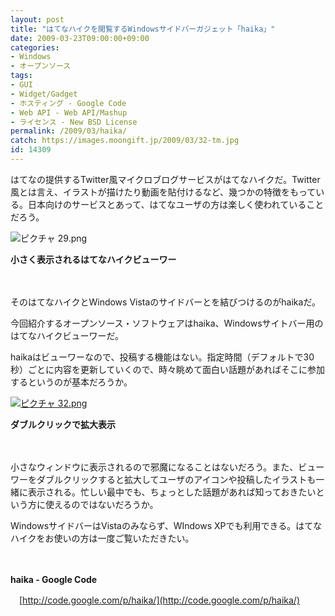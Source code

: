 ```yaml
---
layout: post
title: "はてなハイクを閲覧するWindowsサイドバーガジェット「haika」"
date: 2009-03-23T09:00:00+09:00
categories:
- Windows
- オープンソース
tags: 
- GUI
- Widget/Gadget
- ホスティング - Google Code
- Web API - Web API/Mashup
- ライセンス - New BSD License
permalink: /2009/03/haika/
catch: https://images.moongift.jp/2009/03/32-tm.jpg
id: 14309
---
```

はてなの提供するTwitter風マイクロブログサービスがはてなハイクだ。Twitter風とは言え、イラストが描けたり動画を貼付けるなど、幾つかの特徴をもっている。日本向けのサービスとあって、はてなユーザの方は楽しく使われていることだろう。

  

![ピクチャ 29.png](https://images.moongift.jp/2009/03/29.png)  
  
**小さく表示されるはてなハイクビューワー**

  

　

  

そのはてなハイクとWindows Vistaのサイドバーとを結びつけるのがhaikaだ。

  

今回紹介するオープンソース・ソフトウェアはhaika、Windowsサイトバー用のはてなハイクビューワーだ。

  
<!--more-->

haikaはビューワーなので、投稿する機能はない。指定時間（デフォルトで30秒）ごとに内容を更新していくので、時々眺めて面白い話題があればそこに参加するというのが基本だろうか。

  

[![ピクチャ 32.png](https://images.moongift.jp/2009/03/32-tm.jpg)](https://images.moongift.jp/2009/03/321.png)  
  
**ダブルクリックで拡大表示**

  

　

  

小さなウィンドウに表示されるので邪魔になることはないだろう。また、ビューワーをダブルクリックすると拡大してユーザのアイコンや投稿したイラストも一緒に表示される。忙しい最中でも、ちょっとした話題があれば知っておきたいという方に使えるのではないだろうか。

  

WindowsサイドバーはVistaのみならず、WIndows XPでも利用できる。はてなハイクをお使いの方は一度ご覧いただきたい。

  

　

  

**haika - Google Code**  
  
　[http://code.google.com/p/haika/](http://code.google.com/p/haika/)

  
